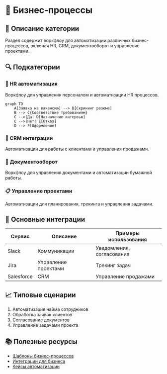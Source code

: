 # 💼 Бизнес-процессы

## 📑 Описание категории
Раздел содержит воркфлоу для автоматизации различных бизнес-процессов, включая HR, CRM, документооборот и управление проектами.

## 🔍 Подкатегории

### 👥 HR автоматизация
Воркфлоу для управления персоналом и автоматизации HR процессов.

```mermaid
graph TD
    A[Заявка на вакансию] --> B[Скрининг резюме]
    B --> C{Соответствие требованиям}
    C -->|Да| D[Назначение интервью]
    C -->|Нет| E[Отказ]
    D --> F[Оформление]
```

### 🤝 CRM интеграции
Автоматизации для работы с клиентами и управления продажами.

### 📄 Документооборот
Воркфлоу для управления документами и автоматизации бумажной работы.

### 📋 Управление проектами
Автоматизации для планирования, трекинга и управления задачами.

## 🔧 Основные интеграции
| Сервис | Описание | Примеры использования |
|--------|-----------|----------------------|
| Slack | Коммуникации | Уведомления, согласования |
| Jira | Управление проектами | Трекинг задач |
| Salesforce | CRM | Управление продажами |

## 📈 Типовые сценарии
1. Автоматизация найма сотрудников
2. Обработка заявок клиентов
3. Согласование документов
4. Управление задачами проекта

## 📚 Полезные ресурсы
- [Шаблоны бизнес-процессов](https://n8n.io/workflows/)
- [Интеграции для бизнеса](https://n8n.io/integrations/)
- [Кейсы автоматизации](https://n8n.io/blog/category/business/)